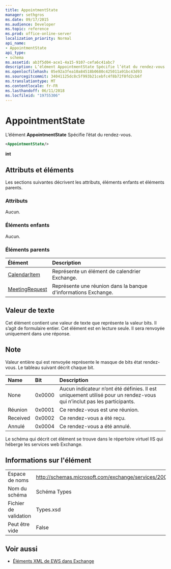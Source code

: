 ```yaml
---
title: AppointmentState
manager: sethgros
ms.date: 09/17/2015
ms.audience: Developer
ms.topic: reference
ms.prod: office-online-server
localization_priority: Normal
api_name:
- AppointmentState
api_type:
- schema
ms.assetid: ab3f5d04-ace1-4a15-9107-cefa6c41abc7
description: L’élément AppointmentState Spécifie l’état du rendez-vous.
ms.openlocfilehash: 05e92a3fea10a84518b0680c425011a91bc43d93
ms.sourcegitcommit: 34041125dc8c5f993b21cebfc4f8b72f0fd2cb6f
ms.translationtype: MT
ms.contentlocale: fr-FR
ms.lasthandoff: 06/11/2018
ms.locfileid: "19755306"
---
```

# <a name="appointmentstate"></a>AppointmentState

L’élément **AppointmentState** Spécifie l’état du rendez-vous. 
  
```XML
<AppointmentState/>
```

 **int**
## <a name="attributes-and-elements"></a>Attributs et éléments

Les sections suivantes décrivent les attributs, éléments enfants et éléments parents.
  
### <a name="attributes"></a>Attributs

Aucun.
  
### <a name="child-elements"></a>Éléments enfants

Aucun.
  
### <a name="parent-elements"></a>Éléments parents

|**Élément**|**Description**|
|:-----|:-----|
|[CalendarItem](calendaritem.md) <br/> |Représente un élément de calendrier Exchange.  <br/> |
|[MeetingRequest](meetingrequest.md) <br/> |Représente une réunion dans la banque d'informations Exchange.  <br/> |
   
## <a name="text-value"></a>Valeur de texte

Cet élément contient une valeur de texte que représente la valeur bits. Il s’agit de formulaire entier. Cet élément est en lecture seule. Il sera renvoyée uniquement dans une réponse.
  
## <a name="remarks"></a>Note

Valeur entière qui est renvoyée représente le masque de bits état rendez-vous. Le tableau suivant décrit chaque bit.
  
|**Name**|**Bit**|**Description**|
|:-----|:-----|:-----|
|None  <br/> |0x0000  <br/> |Aucun indicateur n’ont été définies. Il est uniquement utilisé pour un rendez-vous qui n’inclut pas les participants.  <br/> |
|Réunion  <br/> |0x0001  <br/> |Ce rendez-vous est une réunion.  <br/> |
|Received  <br/> |0x0002  <br/> |Ce rendez-vous a été reçu.  <br/> |
|Annulé  <br/> |0x0004  <br/> |Ce rendez-vous a été annulé.  <br/> |
   
Le schéma qui décrit cet élément se trouve dans le répertoire virtuel IIS qui héberge les services web Exchange.
  
## <a name="element-information"></a>Informations sur l'élément

|||
|:-----|:-----|
|Espace de noms  <br/> |http://schemas.microsoft.com/exchange/services/2006/types  <br/> |
|Nom du schéma  <br/> |Schéma Types  <br/> |
|Fichier de validation  <br/> |Types.xsd  <br/> |
|Peut être vide  <br/> |False  <br/> |
   
## <a name="see-also"></a>Voir aussi

- [Éléments XML de EWS dans Exchange](ews-xml-elements-in-exchange.md)

